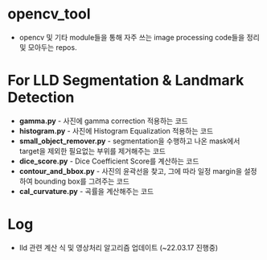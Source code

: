 # opencv_tool

* opencv 및 기타 module들을 통해 자주 쓰는 image processing code들을 정리 및 모아두는 repos.


# For LLD Segmentation & Landmark Detection
* __gamma.py__ - 사진에 gamma correction 적용하는 코드
* __histogram.py__ - 사진에 Histogram Equalization 적용하는 코드
* __small_object_remover.py__ - segmentation을 수행하고 나온 mask에서 target을 제외한 필요없는 부위를 제거해주는 코드
*  __dice_score.py__ - Dice Coefficient Score를 계산하는 코드
*  __contour_and_bbox.py__ - 사진의 윤곽선을 찾고, 그에 따라 일정 margin을 설정하여 bounding box를 그려주는 코드
*  __cal_curvature.py__ - 곡률을 계산해주는 코드

# Log
* lld 관련 계산 식 및 영상처리 알고리즘 업데이트 (~22.03.17 진행중)


